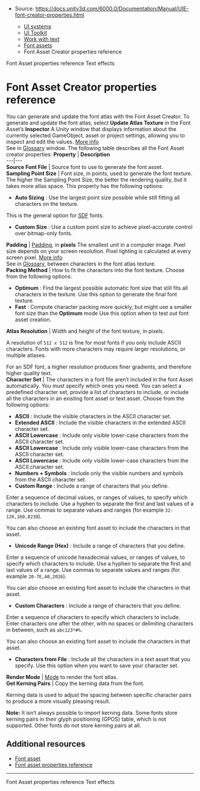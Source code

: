 * Source: https://docs.unity3d.com/6000.0/Documentation/Manual/UIE-font-creator-properties.html

  * [UI systems](https://docs.unity3d.com/6000.0/Documentation/Manual/UIToolkits.html)
  * [UI Toolkit](https://docs.unity3d.com/6000.0/Documentation/Manual/UIElements.html)
  * [Work with text](https://docs.unity3d.com/6000.0/Documentation/Manual/UIE-work-with-text.html)
  * [Font assets](https://docs.unity3d.com/6000.0/Documentation/Manual/UIE-font-asset-landing.html)
  * Font Asset Creator properties reference


[](https://docs.unity3d.com/6000.0/Documentation/Manual/UIE-font-asset-properties.html)
Font Asset properties reference
[](https://docs.unity3d.com/6000.0/Documentation/Manual/UIE-text-effects.html)
Text effects
# Font Asset Creator properties reference
You can generate and update the font atlas with the Font Asset Creator. To generate and update the font atlas, select **Update Atlas Texture** in the Font Asset’s **Inspector** A Unity window that displays information about the currently selected GameObject, asset or project settings, allowing you to inspect and edit the values. [More info](https://docs.unity3d.com/6000.0/Documentation/Manual/UsingTheInspector.html)  
See in [Glossary](https://docs.unity3d.com/6000.0/Documentation/Manual/Glossary.html#Inspector) window.
The following table describes all the Font Asset creator properties:
**Property** | **Description**  
---|---  
**Source Font File** | Source font to use to generate the font asset.  
**Sampling Point Size** | Font size, in points, used to generate the font texture. The higher the Sampling Point Size, the better the rendering quality, but it takes more atlas space. This property has the following options:  

  * **Auto Sizing** : Use the largest point size possible while still fitting all characters on the texture.  
  
This is the general option for [SDF](https://docs.unity3d.com/6000.0/Documentation/Manual/UIE-font-asset.html#sdf-fonts) fonts.
  * **Custom Size** : Use a custom point size to achieve pixel-accurate control over bitmap-only fonts.

  
**Padding** |  [Padding](https://docs.unity3d.com/6000.0/Documentation/Manual/UIE-font-asset.html#padding), in **pixels** The smallest unit in a computer image. Pixel size depends on your screen resolution. Pixel lighting is calculated at every screen pixel. [More info](https://docs.unity3d.com/6000.0/Documentation/Manual/ShadowPerformance.html)  
See in [Glossary](https://docs.unity3d.com/6000.0/Documentation/Manual/Glossary.html#pixel), between characters in the font atlas texture.  
**Packing Method** | How to fit the characters into the font texture. Choose from the following options:  

  * **Optimum** : Find the largest possible automatic font size that still fits all characters in the texture. Use this option to generate the final font texture.
  * **Fast** : Compute character packing more quickly, but might use a smaller font size than the **Optimum** mode Use this option when to test out font asset creation.

  
**Atlas Resolution** | Width and height of the font texture, in pixels.  
  
A resolution of `512 x 512` is fine for most fonts if you only include ASCII characters. Fonts with more characters may require larger resolutions, or multiple atlases.   
  
For an SDF font, a higher resolution produces finer gradients, and therefore higher quality text.  
**Character Set** | The characters in a font file aren’t included in the font Asset automatically. You must specify which ones you need. You can select a predefined character set, provide a list of characters to include, or include all the characters in an existing font asset or text asset. Choose from the following options:  

  * **ASCII** : Include the visible characters in the ASCII character set.
  * **Extended ASCII** : Include the visible characters in the extended ASCII character set.
  * **ASCII Lowercase** : Include only visible lower-case characters from the ASCII character set.
  * **ASCII Lowercase** : Include only visible lower-case characters from the ASCII character set.
  * **ASCII Lowercase** : Include only visible lower-case characters from the ASCII character set.
  * **Numbers + Symbols** : Include only the visible numbers and symbols from the ASCII character set.
  * **Custom Range** : Include a range of characters that you define.  
  
Enter a sequence of decimal values, or ranges of values, to specify which characters to include. Use a hyphen to separate the first and last values of a range. Use commas to separate values and ranges (for example `32-126,160,8230`).  
  
You can also choose an existing font asset to include the characters in that asset.
  * **Unicode Range (Hex)** : Include a range of characters that you define.  
  
Enter a sequence of unicode hexadecimal values, or ranges of values, to specify which characters to include. Use a hyphen to separate the first and last values of a range. Use commas to separate values and ranges (for example `20-7E,A0,2026`).  
  
You can also choose an existing font asset to include the characters in that asset.
  * **Custom Characters** : Include a range of characters that you define.  
  
Enter a sequence of characters to specify which characters to include. Enter characters one after the other, with no spaces or delimiting characters in between, such as `abc123*#%`.  
  
You can also choose an existing font asset to include the characters in that asset.
  * **Characters from File** : Include all the characters in a text asset that you specify. Use this option when you want to save your character set.

  
**Render Mode** |  [Mode](https://docs.unity3d.com/6000.0/Documentation/Manual/UIE-font-asset.html#atlas-render-modes) to render the font atlas.  
**Get Kerning Pairs** | Copy the kerning data from the font.  
  
Kerning data is used to adjust the spacing between specific character pairs to produce a more visually pleasing result.  
  
**Note:** It isn’t always possible to import kerning data. Some fonts store kerning pairs in their glyph positioning (GPOS) table, which is not supported. Other fonts do not store kerning pairs at all.  
## Additional resources
  * [Font asset](https://docs.unity3d.com/6000.0/Documentation/Manual/UIE-font-asset.html)
  * [Font asset properties reference](https://docs.unity3d.com/6000.0/Documentation/Manual/UIE-font-asset-properties.html)


* * *
[](https://docs.unity3d.com/6000.0/Documentation/Manual/UIE-font-asset-properties.html)
Font Asset properties reference
[](https://docs.unity3d.com/6000.0/Documentation/Manual/UIE-text-effects.html)
Text effects
